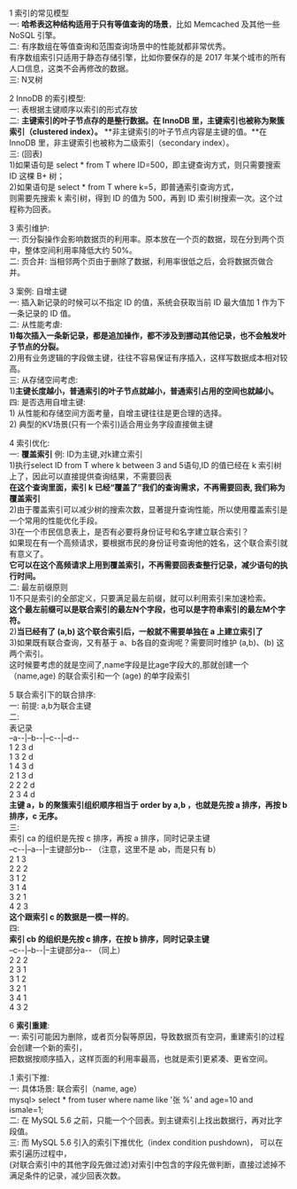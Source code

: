 1 索引的常见模型  
    一: **哈希表这种结构适用于只有等值查询的场景**，比如 Memcached 及其他一些 NoSQL 引擎。  
    二: 有序数组在等值查询和范围查询场景中的性能就都非常优秀。  
        有序数组索引只适用于静态存储引擎，比如你要保存的是 2017 年某个城市的所有人口信息，这类不会再修改的数据。  
    三: N叉树  
  
2 InnoDB 的索引模型:  
    一: 表根据主键顺序以索引的形式存放  
    二: **主键索引的叶子节点存的是整行数据。在 InnoDB 里，主键索引也被称为聚簇索引（clustered index）。**
        **非主键索引的叶子节点内容是主键的值。**在 InnoDB 里，非主键索引也被称为二级索引（secondary index）。  
    三: (回表)  
        1)如果语句是 select * from T where ID=500，即主键查询方式，则只需要搜索 ID 这棵 B+ 树；  
        2)如果语句是 select * from T where k=5，即普通索引查询方式，  
          则需要先搜索 k 索引树，得到 ID 的值为 500，再到 ID 索引树搜索一次。这个过程称为回表。  
  
3 索引维护:  
    一: 页分裂操作会影响数据页的利用率。原本放在一个页的数据，现在分到两个页中，整体空间利用率降低大约 50%。  
    二: 页合并: 当相邻两个页由于删除了数据，利用率很低之后，会将数据页做合并。  
  
3 案例: 自增主键  
    一: 插入新记录的时候可以不指定 ID 的值，系统会获取当前 ID 最大值加 1 作为下一条记录的 ID 值。  
    二: 从性能考虐:  
        **1)每次插入一条新记录，都是追加操作，都不涉及到挪动其他记录，也不会触发叶子节点的分裂。**  
        2)用有业务逻辑的字段做主键，往往不容易保证有序插入，这样写数据成本相对较高。  
    三: 从存储空间考虑:  
        1)**主键长度越小，普通索引的叶子节点就越小，普通索引占用的空间也就越小。**
    四: 是否选用自增主键:  
        1) 从性能和存储空间方面考量，自增主键往往是更合理的选择。  
        2) 典型的KV场景(只有一个索引)适合用业务字段直接做主键  
  
4 索引优化:  
    一: **覆盖索引** 例: ID为主键,对k建立索引  
        1)执行select ID from T where k between 3 and 5语句,ID 的值已经在 k 索引树上了，因此可以直接提供查询结果，不需要回表  
          **在这个查询里面，索引 k 已经“覆盖了”我们的查询需求，不再需要回表, 我们称为覆盖索引**  
        2)由于覆盖索引可以减少树的搜索次数，显著提升查询性能，所以使用覆盖索引是一个常用的性能优化手段。  
        3)在一个市民信息表上，是否有必要将身份证号和名字建立联合索引？  
          如果现在有一个高频请求，要根据市民的身份证号查询他的姓名，这个联合索引就有意义了。  
          **它可以在这个高频请求上用到覆盖索引，不再需要回表查整行记录，减少语句的执行时间。**  
    二: 最左前缀原则  
        1)不只是索引的全部定义，只要满足最左前缀，就可以利用索引来加速检索。  
          **这个最左前缀可以是联合索引的最左N个字段，也可以是字符串索引的最左M个字符。**  
        2)**当已经有了 (a,b) 这个联合索引后，一般就不需要单独在 a 上建立索引了**  
        3)如果既有联合查询，又有基于 a、b各自的查询呢？需要同时维护 (a,b)、(b) 这两个索引。  
          这时候要考虑的就是空间了,name字段是比age字段大的,那就创建一个（name,age) 的联合索引和一个 (age) 的单字段索引  
  
5 联合索引下的联合排序:  
    一: 前提: a,b为联合主键  
    二:  
        表记录  
        –a--|–b--|–c--|–d--  
        1 2 3 d  
        1 3 2 d  
        1 4 3 d  
        2 1 3 d  
        2 2 2 d  
        2 3 4 d  
        **主键 a，b 的聚簇索引组织顺序相当于 order by a,b ，也就是先按 a 排序，再按 b 排序，c 无序。**  
    三:   
        索引 ca 的组织是先按 c 排序，再按 a 排序，同时记录主键  
        –c--|–a--|–主键部分b-- （注意，这里不是 ab，而是只有 b）  
        2 1 3  
        2 2 2  
        3 1 2  
        3 1 4  
        3 2 1  
        4 2 3  
        **这个跟索引 c 的数据是一模一样的**。  
    四:  
        **索引 cb 的组织是先按 c 排序，在按 b 排序，同时记录主键**  
        –c--|–b--|–主键部分a-- （同上）  
        2 2 2  
        2 3 1  
        3 1 2  
        3 2 1  
        3 4 1  
        4 3 2  
  
  
6 **索引重建**:  
    一: 索引可能因为删除，或者页分裂等原因，导致数据页有空洞，重建索引的过程会创建一个新的索引，  
        把数据按顺序插入，这样页面的利用率最高，也就是索引更紧凑、更省空间。  
  
.1 索引下推:  
    一: 具体场景: 联合索引（name, age）  
        mysql> select * from tuser where name like '张 %' and age=10 and ismale=1;  
    二: 在 MySQL 5.6 之前，只能一个个回表。到主键索引上找出数据行，再对比字段值。  
    三: 而 MySQL 5.6 引入的索引下推优化（index condition pushdown)， 可以在索引遍历过程中，  
        (对联合索引中的其他字段先做过滤)对索引中包含的字段先做判断，直接过滤掉不满足条件的记录，减少回表次数。  
  
  
  
      
  
